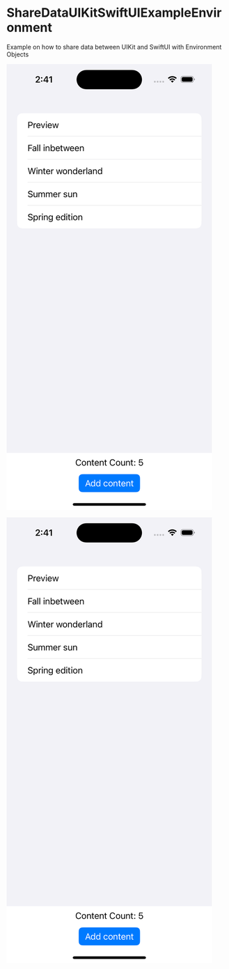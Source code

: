 # ShareDataUIKitSwiftUIExampleEnvironment

Example on how to share data between UIKit and SwiftUI with Environment Objects

![Alt text](/Simulator%20Screen%20Shot%20-%20iPhone%2014%20Pro%20-%202023-02-15%20at%2014.41.13.png?raw=true "App Screenshot")

![ScreenShot](https://github.com/marcjjbuchser/ShareDataUIKitSwiftUIExampleEnvironment/blob/main/Simulator%20Screen%20Shot%20-%20iPhone%2014%20Pro%20-%202023-02-15%20at%2014.41.13.png)
